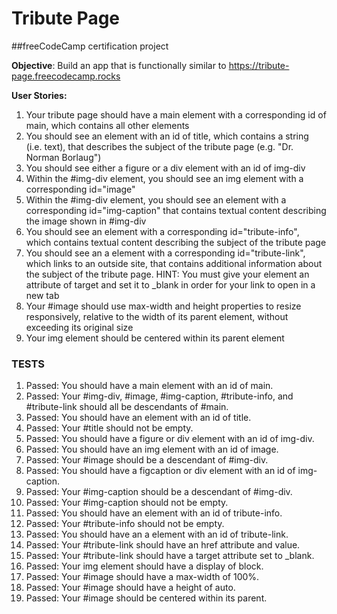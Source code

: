 # Tribute Page
##freeCodeCamp certification project

**Objective**: Build an app that is functionally similar to https://tribute-page.freecodecamp.rocks

**User Stories:**

1. Your tribute page should have a main element with a corresponding id of main, which contains all other elements
2. You should see an element with an id of title, which contains a string (i.e. text), that describes the subject of the tribute page (e.g. "Dr. Norman Borlaug")
3. You should see either a figure or a div element with an id of img-div
4. Within the #img-div element, you should see an img element with a corresponding id="image"
5. Within the #img-div element, you should see an element with a corresponding id="img-caption" that contains textual content describing the image shown in #img-div
6. You should see an element with a corresponding id="tribute-info", which contains textual content describing the subject of the tribute page
7. You should see an a element with a corresponding id="tribute-link", which links to an outside site, that contains additional information about the subject of the tribute page. HINT: You must give your element an attribute of target and set it to _blank in order for your link to open in a new tab
8. Your #image should use max-width and height properties to resize responsively, relative to the width of its parent element, without exceeding its original size
9. Your img element should be centered within its parent element

### TESTS
1. Passed: You should have a main element with an id of main.
2. Passed: Your #img-div, #image, #img-caption, #tribute-info, and #tribute-link should all be descendants of #main.
3. Passed: You should have an element with an id of title.
4. Passed: Your #title should not be empty.
5. Passed: You should have a figure or div element with an id of img-div.
6. Passed: You should have an img element with an id of image.
7. Passed: Your #image should be a descendant of #img-div.
8. Passed: You should have a figcaption or div element with an id of img-caption.
9. Passed: Your #img-caption should be a descendant of #img-div.
10. Passed: Your #img-caption should not be empty.
11. Passed: You should have an element with an id of tribute-info.
12. Passed: Your #tribute-info should not be empty.
13. Passed: You should have an a element with an id of tribute-link.
14. Passed: Your #tribute-link should have an href attribute and value.
15. Passed: Your #tribute-link should have a target attribute set to _blank.
16. Passed: Your img element should have a display of block.
17. Passed: Your #image should have a max-width of 100%.
18. Passed: Your #image should have a height of auto.
19. Passed: Your #image should be centered within its parent.
